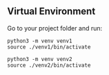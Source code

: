 
## Virtual Environment
Go to your project folder and run:

    python3 -m venv venv1 
    source ./venv1/bin/activate

    python3 -m venv venv2
    source ./venv2/bin/activate

